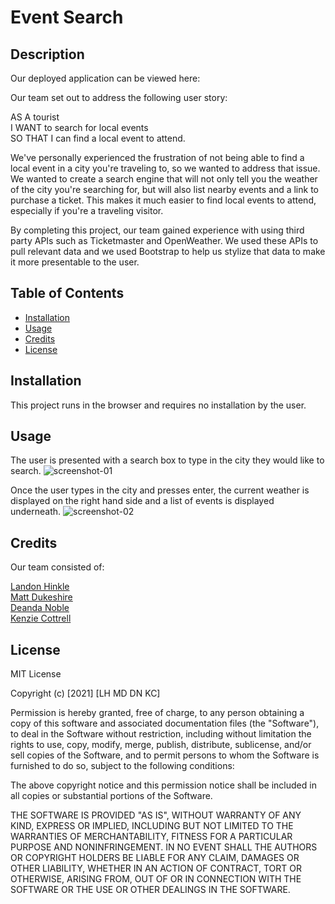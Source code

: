 # Event Search

## Description

Our deployed application can be viewed here:

Our team set out to address the following user story:

AS A tourist<br>
I WANT to search for local events<br>
SO THAT I can find a local event to attend.<br>

We've personally experienced the frustration of not being able to find a local event in a city you're traveling to, so we wanted to address that issue. We wanted to create a search engine that will not only tell you the weather of the city you're searching for, but will also list nearby events and a link to purchase a ticket. This makes it much easier to find local events to attend, especially if you're a traveling visitor.

By completing this project, our team gained experience with using third party APIs such as Ticketmaster and OpenWeather. We used these APIs to pull relevant data and we used Bootstrap to help us stylize that data to make it more presentable to the user.

## Table of Contents

- [Installation](#installation)
- [Usage](#usage)
- [Credits](#credits)
- [License](#license)

## Installation

This project runs in the browser and requires no installation by the user.

## Usage

The user is presented with a search box to type in the city they would like to search.
![screenshot-01](https://user-images.githubusercontent.com/91210267/138298822-6c655ec0-c8d2-4ce9-8e5b-791b842f2c57.png)

Once the user types in the city and presses enter, the current weather is displayed on the right hand side and a list of events is displayed underneath.
![screenshot-02](https://user-images.githubusercontent.com/91210267/138298839-379ead67-4edc-4901-9977-9b6f6a0bcf06.png)

## Credits

Our team consisted of:

[Landon Hinkle](https://github.com/llh9)<br>
[Matt Dukeshire](https://github.com/mdukeshire)<br>
[Deanda Noble](https://github.com/Deanda-1)<br>
[Kenzie Cottrell](https://github.com/mcktayl)<br>

## License

MIT License

Copyright (c) [2021] [LH MD DN KC]

Permission is hereby granted, free of charge, to any person obtaining a copy
of this software and associated documentation files (the "Software"), to deal
in the Software without restriction, including without limitation the rights
to use, copy, modify, merge, publish, distribute, sublicense, and/or sell
copies of the Software, and to permit persons to whom the Software is
furnished to do so, subject to the following conditions:

The above copyright notice and this permission notice shall be included in all
copies or substantial portions of the Software.

THE SOFTWARE IS PROVIDED "AS IS", WITHOUT WARRANTY OF ANY KIND, EXPRESS OR
IMPLIED, INCLUDING BUT NOT LIMITED TO THE WARRANTIES OF MERCHANTABILITY,
FITNESS FOR A PARTICULAR PURPOSE AND NONINFRINGEMENT. IN NO EVENT SHALL THE
AUTHORS OR COPYRIGHT HOLDERS BE LIABLE FOR ANY CLAIM, DAMAGES OR OTHER
LIABILITY, WHETHER IN AN ACTION OF CONTRACT, TORT OR OTHERWISE, ARISING FROM,
OUT OF OR IN CONNECTION WITH THE SOFTWARE OR THE USE OR OTHER DEALINGS IN THE
SOFTWARE.
